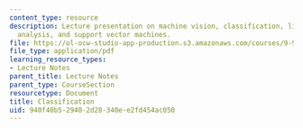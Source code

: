 ```yaml
---
content_type: resource
description: Lecture presentation on machine vision, classification, linear discriminant
  analysis, and support vector machines.
file: https://ol-ocw-studio-app-production.s3.amazonaws.com/courses/9-913-pattern-recognition-for-machine-vision-fall-2004/940f40b529402d28340ee2fd454ac050_class_5.pdf
file_type: application/pdf
learning_resource_types:
- Lecture Notes
parent_title: Lecture Notes
parent_type: CourseSection
resourcetype: Document
title: Classification
uid: 940f40b5-2940-2d28-340e-e2fd454ac050
---
```

